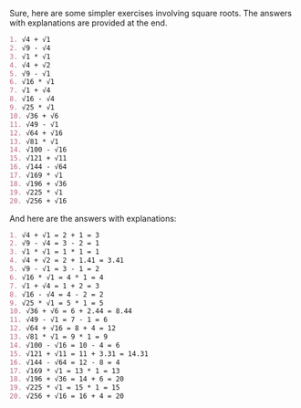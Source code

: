 Sure, here are some simpler exercises involving square roots. The answers with explanations are provided at the end.

```markdown
1. √4 + √1
2. √9 - √4
3. √1 * √1
4. √4 + √2
5. √9 - √1
6. √16 * √1
7. √1 + √4
8. √16 - √4
9. √25 * √1
10. √36 + √6
11. √49 - √1
12. √64 + √16
13. √81 * √1
14. √100 - √16
15. √121 + √11
16. √144 - √64
17. √169 * √1
18. √196 + √36
19. √225 * √1
20. √256 + √16
```

And here are the answers with explanations:

```markdown
1. √4 + √1 = 2 + 1 = 3
2. √9 - √4 = 3 - 2 = 1
3. √1 * √1 = 1 * 1 = 1
4. √4 + √2 = 2 + 1.41 = 3.41
5. √9 - √1 = 3 - 1 = 2
6. √16 * √1 = 4 * 1 = 4
7. √1 + √4 = 1 + 2 = 3
8. √16 - √4 = 4 - 2 = 2
9. √25 * √1 = 5 * 1 = 5
10. √36 + √6 = 6 + 2.44 = 8.44
11. √49 - √1 = 7 - 1 = 6
12. √64 + √16 = 8 + 4 = 12
13. √81 * √1 = 9 * 1 = 9
14. √100 - √16 = 10 - 4 = 6
15. √121 + √11 = 11 + 3.31 = 14.31
16. √144 - √64 = 12 - 8 = 4
17. √169 * √1 = 13 * 1 = 13
18. √196 + √36 = 14 + 6 = 20
19. √225 * √1 = 15 * 1 = 15
20. √256 + √16 = 16 + 4 = 20
```
